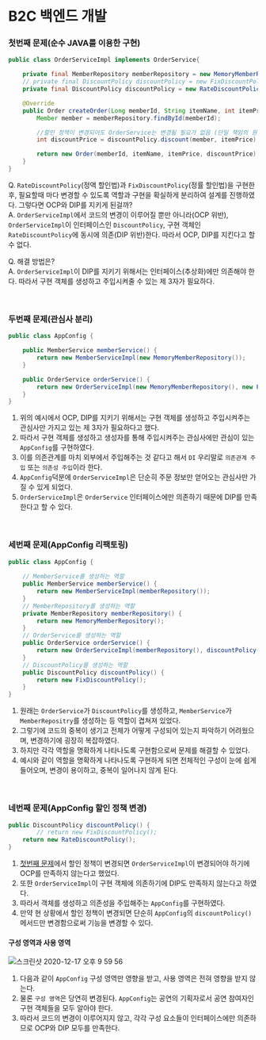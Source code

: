 # B2C 백엔드 개발 

### 첫번째 문제(순수 JAVA를 이용한 구현) 
```java
public class OrderServiceImpl implements OrderService{

    private final MemberRepository memberRepository = new MemoryMemberRepository();
    // private final DiscountPolicy discountPolicy = new FixDiscountPolicy();
    private final DiscountPolicy discountPolicy = new RateDiscountPolicy();

    @Override
    public Order createOrder(Long memberId, String itemName, int itemPrice) {
        Member member = memberRepository.findById(memberId);

        //할인 정책이 변경되어도 OrderService는 변경될 필요가 없음 (단일 책임의 원칙)
        int discountPrice = discountPolicy.discount(member, itemPrice);

        return new Order(memberId, itemName, itemPrice, discountPrice);
    }
}
```
Q. `RateDiscountPolicy`(정액 할인법)과 `FixDiscountPolicy`(정률 할인법)을 구현한 후, 필요할때 마다 변경할 수 있도록 역할과 구현을 확실하게 분리하여 설계를 진행하였다. 그렇다면 OCP와 DIP를 지키게 된걸까? <br/>
A. `OrderServiceImpl`에서 코드의 변경이 이루어질 뿐만 아니라(OCP 위반), `OrderServiceImpl`이 인터페이스인 `DiscountPolicy`, 구현 객체인 `RateDiscountPolicy`에 동시에 의존(DIP 위반)한다. 따라서 OCP, DIP를 지킨다고 할 수 없다.

Q. 해결 방법은? <br/>
A. `OrderServiceImpl`이 DIP를 지키기 위해서는 인터페이스(추상화)에만 의존해야 한다. 따라서 구현 객체를 생성하고 주입시켜줄 수 있는 제 3자가 필요하다.

<br/>

### 두번째 문제(관심사 분리) 
```java
public class AppConfig {

    public MemberService memberService() {
        return new MemberServiceImpl(new MemoryMemberRepository());
    }

    public OrderService orderService() {
        return new OrderServiceImpl(new MemoryMemberRepository(), new FixDiscountPolicy());
    }
}
```
1. 위의 예시에서 OCP, DIP를 지키기 위해서는 구현 객체를 생성하고 주입시켜주는 관심사만 가지고 있는 제 3자가 필요하다고 했다. 
2. 따라서 구현 객체를 생성하고 생성자를 통해 주입시켜주는 관심사에만 관심이 있는 `AppConfig`를 구현하였다. 
3. 이를 의존관계를 마치 외부에서 주입해주는 것 같다고 해서 `DI` 우리말로 `의존관계 주입` 또는 `의존성 주입`이라 한다.
3. `AppConfig`덕분에 `OrderServiceImpl`은 단순히 주문 정보만 얻어오는 관심사만 가질 수 있게 되었다. 
4. `OrderServiceImpl`은 `OrderService` 인터페이스에만 의존하기 때문에 DIP를 만족한다고 할 수 있다. 

<br/>

### 세번째 문제(AppConfig 리팩토링)
```java
public class AppConfig {
    
    // MemberService를 생성하는 역할
    public MemberService memberService() {
        return new MemberServiceImpl(memberRepository());
    }
    // MemberRepository를 생성하는 역할
    private MemberRepository memberRepository() {
        return new MemoryMemberRepository();
    }
    // OrderService를 생성하는 역할
    public OrderService orderService() {
        return new OrderServiceImpl(memberRepository(), discountPolicy());
    }
    // DiscountPolicy를 생성하는 역할
    public DiscountPolicy discountPolicy() {
        return new FixDiscountPolicy();
    }
}
```

1. 원래는 `OrderService`가 `DiscountPolicy`를 생성하고, `MemberService`가 `MemberRepositry`를 생성하는 등 역할이 겹쳐져 있었다.
2. 그렇기에 코드의 중복이 생기고 전체가 어떻게 구성되어 있는지 파악하기 어려웠으며, 변경하기에 굉장히 복잡하였다.
3. 하지만 각각 역할을 명확하게 나타나도록 구현함으로써 문제를 해결할 수 있었다.
4. 예시와 같이 역할을 명확하게 나타나도록 구현하게 되면 전체적인 구성이 눈에 쉽게 들어오며, 변경이 용이하고, 중복이 일어나지 않게 된다.

<br/>

### 네번째 문제(AppConfig 할인 정책 변경)
```java
public DiscountPolicy discountPolicy() {
        // return new FixDiscountPolicy();
    return new RateDiscountPolicy();
}
```
1. [첫번째 문제](https://github.com/leeyunbo/B2CBackend#%EC%B2%AB%EB%B2%88%EC%A7%B8-%EB%AC%B8%EC%A0%9C%EC%88%9C%EC%88%98-java%EB%A5%BC-%EC%9D%B4%EC%9A%A9%ED%95%9C-%EA%B5%AC%ED%98%84)에서 할인 정책이 변경되면 `OrderServiceImpl`이 변경되어야 하기에 OCP를 만족하지 않는다고 했었다. 
2. 또한 `OrderServiceImpl`이 구현 객체에 의존하기에 DIP도 만족하지 않는다고 하였다.
3. 따라서 객체를 생성하고 의존성을 주입해주는 `AppConfig`를 구현하였다.
4. 만약 현 상황에서 할인 정책이 변경되면 단순히 `AppConfig`의 `discountPolicy()` 메서드만 변경함으로써 기능을 변경할 수 있다.

#### 구성 영역과 사용 영역
![스크린샷 2020-12-17 오후 9 59 56](https://user-images.githubusercontent.com/44944031/102491261-45d76600-40b3-11eb-8469-818e49848c2f.png)
1. 다음과 같이 `AppConfig` 구성 영역만 영향을 받고, 사용 영역은 전혀 영향을 받지 않는다.
2. 물론 `구성 영역`은 당연히 변경된다. `AppConfig`는 공연의 기획자로서 공연 참여자인 구현 객체들을 모두 알아야 한다.
3. 따라서 코드의 변경이 이루어지지 않고, 각각 구성 요소들이 인터페이스에만 의존하므로 OCP와 DIP 모두를 만족한다.
